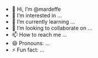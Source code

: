 - 👋 Hi, I’m @mardeffe
- 👀 I’m interested in ...
- 🌱 I’m currently learning ...
- 💞️ I’m looking to collaborate on ...
- 📫 How to reach me ...
- 😄 Pronouns: ...
- ⚡ Fun fact: ...

<!---
mardeffe/mardeffe is a ✨ special ✨ repository because its `README.md` (this file) appears on your GitHub profile.
You can click the Preview link to take a look at your changes.
--->
